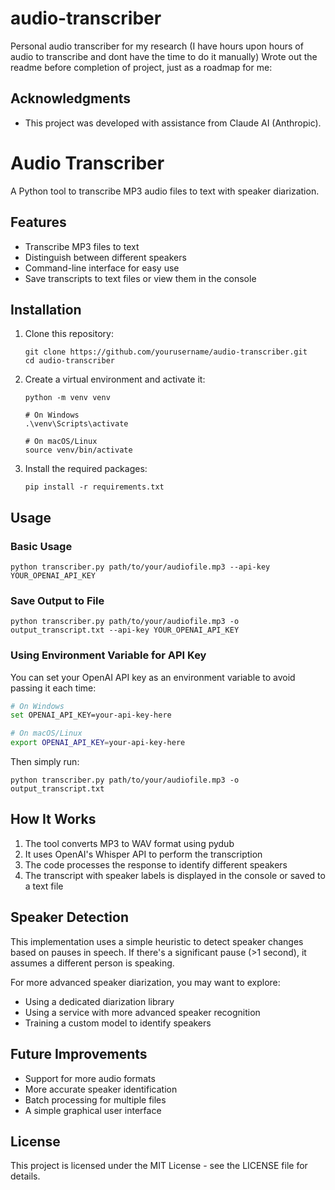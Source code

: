 # audio-transcriber
Personal audio transcriber for my research (I have hours upon hours of audio to transcribe and dont have the time to do it manually)
Wrote out the readme before completion of project, just as a roadmap for me:

## Acknowledgments

- This project was developed with assistance from Claude AI (Anthropic).

# Audio Transcriber

A Python tool to transcribe MP3 audio files to text with speaker diarization.

## Features

- Transcribe MP3 files to text
- Distinguish between different speakers
- Command-line interface for easy use
- Save transcripts to text files or view them in the console

## Installation

1. Clone this repository:
   ```
   git clone https://github.com/yourusername/audio-transcriber.git
   cd audio-transcriber
   ```

2. Create a virtual environment and activate it:
   ```
   python -m venv venv
   
   # On Windows
   .\venv\Scripts\activate
   
   # On macOS/Linux
   source venv/bin/activate
   ```

3. Install the required packages:
   ```
   pip install -r requirements.txt
   ```

## Usage

### Basic Usage

```
python transcriber.py path/to/your/audiofile.mp3 --api-key YOUR_OPENAI_API_KEY
```

### Save Output to File

```
python transcriber.py path/to/your/audiofile.mp3 -o output_transcript.txt --api-key YOUR_OPENAI_API_KEY
```

### Using Environment Variable for API Key

You can set your OpenAI API key as an environment variable to avoid passing it each time:

```bash
# On Windows
set OPENAI_API_KEY=your-api-key-here

# On macOS/Linux
export OPENAI_API_KEY=your-api-key-here
```

Then simply run:
```
python transcriber.py path/to/your/audiofile.mp3 -o output_transcript.txt
```

## How It Works

1. The tool converts MP3 to WAV format using pydub
2. It uses OpenAI's Whisper API to perform the transcription
3. The code processes the response to identify different speakers
4. The transcript with speaker labels is displayed in the console or saved to a text file

## Speaker Detection

This implementation uses a simple heuristic to detect speaker changes based on pauses in speech. If there's a significant pause (>1 second), it assumes a different person is speaking.

For more advanced speaker diarization, you may want to explore:
- Using a dedicated diarization library
- Using a service with more advanced speaker recognition
- Training a custom model to identify speakers

## Future Improvements

- Support for more audio formats
- More accurate speaker identification
- Batch processing for multiple files
- A simple graphical user interface

## License

This project is licensed under the MIT License - see the LICENSE file for details.